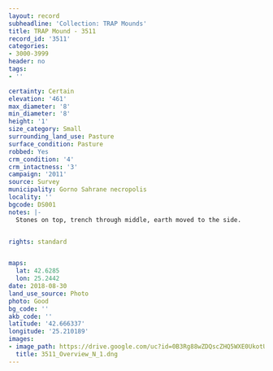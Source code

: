 ```yaml
---
layout: record
subheadline: 'Collection: TRAP Mounds'
title: TRAP Mound - 3511
record_id: '3511'
categories:
- 3000-3999
header: no
tags:
- ''

certainty: Certain
elevation: '461'
max_diameter: '8'
min_diameter: '8'
height: '1'
size_category: Small
surrounding_land_use: Pasture
surface_condition: Pasture
robbed: Yes
crm_condition: '4'
crm_intactness: '3'
campaign: '2011'
source: Survey
municipality: Gorno Sahrane necropolis
locality: ''
bgcode: DS001
notes: |-
  Stones on top, trench through middle, earth moved to the side.


rights: standard


maps:
  lat: 42.6285
  lon: 25.2442
date: 2018-08-30
land_use_source: Photo
photo: Good
bg_code: ''
akb_code: ''
latitude: '42.666337'
longitude: '25.210189'
images:
- image_path: https://drive.google.com/uc?id=0B3Rg88wZDQscZHQ5WXE0UkotU2s
  title: 3511_Overview_N_1.dng
---
```

